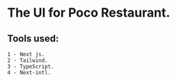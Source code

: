 # The UI for Poco Restaurant.

## Tools used:

    1 - Next js.
    2 - Tailwind.
    3 - TypeScript.
    4 - Next-intl.
